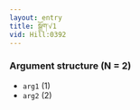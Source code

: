 ```yaml
---
layout: entry
title: སྒྲོག་√1
vid: Hill:0392
---
```

### Argument structure (N = 2)
* `arg1` (1)
* `arg2` (2)
